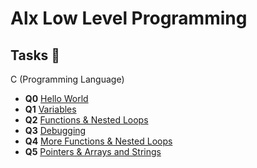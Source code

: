 # Alx Low Level Programming

## Tasks :page_with_curl:

C (Programming Language)

* **Q0** [Hello World](./0x00-hello_world)
* **Q1** [Variables](./0x01-variables_if_else_while)
* **Q2** [Functions & Nested Loops ](./0x02-functions_nested_loops)
* **Q3** [Debugging](./0x03-debugging)
* **Q4** [More Functions & Nested Loops](./0x04-more_functions_nested_loops)
* **Q5** [Pointers & Arrays and Strings](./0x05-pointers_arrays_strings)
